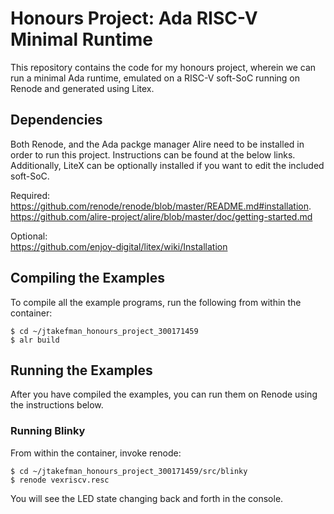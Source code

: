 # Honours Project: Ada RISC-V Minimal Runtime

This repository contains the code for my honours project, wherein we can run a minimal Ada runtime, emulated on a RISC-V soft-SoC running on Renode and generated using Litex.

## Dependencies
Both Renode, and the Ada packge manager Alire need to be installed in order to run this project. Instructions can be found at the below links. Additionally, LiteX can be optionally installed if you want to edit the included soft-SoC.

Required:  
https://github.com/renode/renode/blob/master/README.md#installation.  
https://github.com/alire-project/alire/blob/master/doc/getting-started.md

Optional:  
https://github.com/enjoy-digital/litex/wiki/Installation


## Compiling the Examples

To compile all the example programs, run the following from within the container:

  ```
  $ cd ~/jtakefman_honours_project_300171459
  $ alr build
  ```


## Running the Examples

After you have compiled the examples, you can run them on Renode using the instructions below.

### Running Blinky

From within the container, invoke renode:

  ```
  $ cd ~/jtakefman_honours_project_300171459/src/blinky
  $ renode vexriscv.resc
  ```

You will see the LED state changing back and forth in the console.

